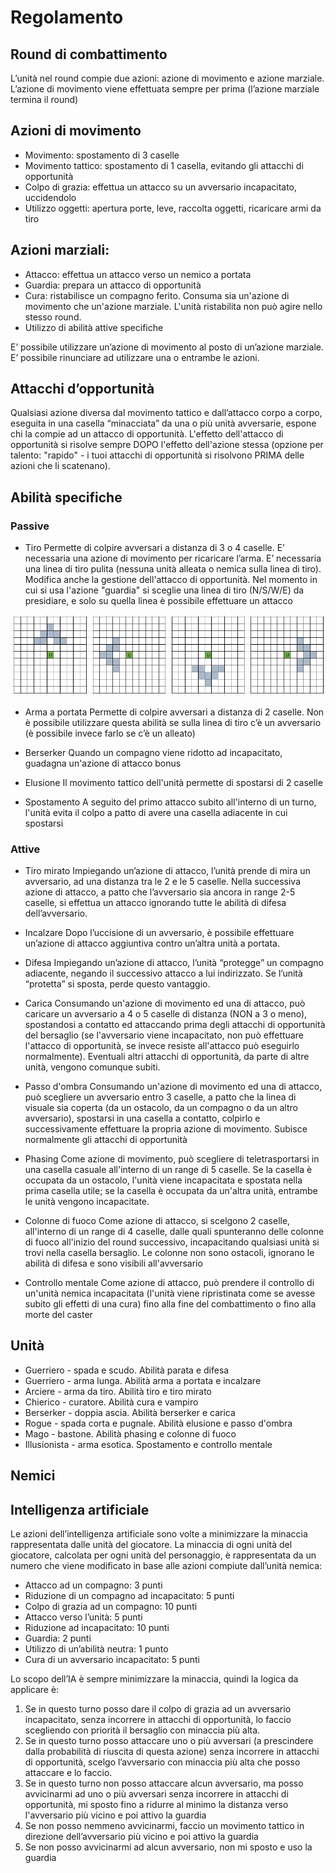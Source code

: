 # Regolamento

## Round di combattimento

L’unità nel round compie due azioni: azione di movimento e azione marziale. L’azione di movimento viene effettuata sempre per prima (l’azione marziale termina il round)

## Azioni di movimento

* Movimento: spostamento di 3 caselle
* Movimento tattico: spostamento di 1 casella, evitando gli attacchi di opportunità
* Colpo di grazia: effettua un attacco su un avversario incapacitato, uccidendolo
* Utilizzo oggetti: apertura porte, leve, raccolta oggetti, ricaricare armi da tiro

## Azioni marziali:
* Attacco: effettua un attacco verso un nemico a portata
* Guardia: prepara un attacco di opportunità
* Cura: ristabilisce un compagno ferito. Consuma sia un'azione di movimento che un'azione marziale. L'unità ristabilita non può agire nello stesso round.
* Utilizzo di abilità attive specifiche

E’ possibile utilizzare un’azione di movimento al posto di un’azione marziale. 
E’ possibile rinunciare ad utilizzare una o entrambe le azioni.

## Attacchi d’opportunità

Qualsiasi azione diversa dal movimento tattico e dall’attacco corpo a corpo, eseguita in una casella “minacciata” da una o più unità avversarie, espone chi la compie ad un attacco di opportunità. 
L'effetto dell'attacco di opportunità si risolve sempre DOPO l'effetto dell'azione stessa (opzione per talento: "rapido" - i tuoi attacchi di opportunità si risolvono PRIMA delle azioni che li scatenano).

## Abilità specifiche

### Passive

* Tiro
Permette di colpire avversari a distanza di 3 o 4 caselle. E’ necessaria una azione di movimento per ricaricare l’arma. E’ necessaria una linea di tiro pulita (nessuna unità alleata o nemica sulla linea di tiro). 
Modifica anche la gestione dell'attacco di opportunità. Nel momento in cui si usa l'azione "guardia" si sceglie una linea di tiro (N/S/W/E) da presidiare, e solo su quella linea è possibile effettuare un attacco

![alt text](https://github.com/PeisPF/tbts/blob/regolamento/docs/regolamento/tiro.png?raw=true)

* Arma a portata
Permette di colpire avversari a distanza di 2 caselle. Non è possibile utilizzare questa abilità se sulla linea di tiro c’è un avversario (è possibile invece farlo se c’è un alleato)

* Berserker
Quando un compagno viene ridotto ad incapacitato, guadagna un'azione di attacco bonus

* Elusione
Il movimento tattico dell'unità permette di spostarsi di 2 caselle

* Spostamento
A seguito del primo attacco subito all'interno di un turno, l'unità evita il colpo a patto di avere una casella adiacente in cui spostarsi

### Attive

* Tiro mirato 
Impiegando un’azione di attacco, l’unità prende di mira un avversario, ad una distanza tra le 2 e le 5 caselle. Nella successiva azione di attacco, a patto che l’avversario sia ancora in range 2-5 caselle, si effettua un attacco ignorando tutte le abilità di difesa dell’avversario.

* Incalzare
Dopo l’uccisione di un avversario, è possibile effettuare un’azione di attacco aggiuntiva contro un’altra unità a portata.

* Difesa
Impiegando un’azione di attacco, l’unità “protegge” un compagno adiacente, negando il successivo attacco a lui indirizzato. Se l’unità “protetta” si sposta, perde questo vantaggio.

* Carica
Consumando un'azione di movimento ed una di attacco, può caricare un avversario a 4 o 5 caselle di distanza (NON a 3 o meno), spostandosi a contatto ed attaccando prima degli attacchi di opportunità del bersaglio (se l'avversario viene incapacitato, non può effettuare l'attacco di opportunità, se invece resiste all'attacco può eseguirlo normalmente). 
Eventuali altri attacchi di opportunità, da parte di altre unità, vengono comunque subiti. 

* Passo d'ombra
Consumando un'azione di movimento ed una di attacco, può scegliere un avversario entro 3 caselle, a patto che la linea di visuale sia coperta (da un ostacolo, da un compagno o da un altro avversario), spostarsi in una casella a contatto, colpirlo e successivamente effettuare la propria azione di movimento. Subisce normalmente gli attacchi di opportunità

* Phasing
Come azione di movimento, può scegliere di teletrasportarsi in una casella casuale all'interno di un range di 5 caselle. Se la casella è occupata da un ostacolo, l'unità viene incapacitata e spostata nella prima casella utile; se la casella è occupata da un'altra unità, entrambe le unità vengono incapacitate.

* Colonne di fuoco
Come azione di attacco, si scelgono 2 caselle, all'interno di un range di 4 caselle, dalle quali spunteranno delle colonne di fuoco all'inizio del round successivo, incapacitando qualsiasi unità si trovi nella casella bersaglio. Le colonne non sono ostacoli, ignorano le abilità di difesa e sono visibili all'avversario

* Controllo mentale
Come azione di attacco, può prendere il controllo di un'unità nemica incapacitata (l'unità viene ripristinata come se avesse subito gli effetti di una cura) fino alla fine del combattimento o fino alla morte del caster


## Unità

* Guerriero - spada e scudo. Abilità parata e difesa
* Guerriero - arma lunga. Abilità arma a portata e incalzare
* Arciere - arma da tiro. Abilità tiro e tiro mirato
* Chierico - curatore. Abilità cura e vampiro
* Berserker - doppia ascia. Abilità berserker e carica
* Rogue - spada corta e pugnale. Abilità elusione e passo d'ombra
* Mago - bastone. Abilità phasing e colonne di fuoco
* Illusionista - arma esotica. Spostamento e controllo mentale

## Nemici


## Intelligenza artificiale

Le azioni dell’intelligenza artificiale sono volte a minimizzare la minaccia rappresentata dalle unità del giocatore. La minaccia di ogni unità del giocatore, calcolata per ogni unità del personaggio, è rappresentata da un numero che viene modificato in base alle azioni compiute dall’unità nemica:
*	Attacco ad un compagno: 3 punti
*	Riduzione di un compagno ad incapacitato: 5 punti
*   Colpo di grazia ad un compagno: 10 punti
*	Attacco verso l’unità: 5 punti
*   Riduzione ad incapacitato: 10 punti
*	Guardia: 2 punti 
*	Utilizzo di un’abilità neutra: 1 punto
*   Cura di un avversario incapacitato: 5 punti

Lo scopo dell’IA è sempre minimizzare la minaccia, quindi la logica da applicare è:
1.  Se in questo turno posso dare il colpo di grazia ad un avversario incapacitato, senza incorrere in attacchi di opportunità, lo faccio scegliendo con priorità il bersaglio con minaccia più alta.
2.	Se in questo turno posso attaccare uno o più avversari (a prescindere dalla probabilità di riuscita di questa azione) senza incorrere in attacchi di opportunità, scelgo l’avversario con minaccia più alta che posso attaccare e lo faccio.
3.	Se in questo turno non posso attaccare alcun avversario, ma posso avvicinarmi ad uno o più avversari senza incorrere in attacchi di opportunità, mi sposto fino a ridurre al minimo la distanza verso l'avversario più vicino e poi attivo la guardia
4.	Se non posso nemmeno avvicinarmi, faccio un movimento tattico in direzione dell’avversario più vicino e poi attivo la guardia
5.	Se non posso avvicinarmi ad alcun avversario, non mi sposto e uso la guardia


